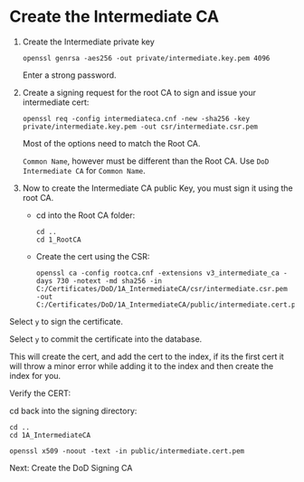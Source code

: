 # Create the Intermediate CA

1. Create the Intermediate private key

       openssl genrsa -aes256 -out private/intermediate.key.pem 4096

    Enter a strong password.

2. Create a signing request for the root CA to sign and issue your intermediate cert:

       openssl req -config intermediateca.cnf -new -sha256 -key private/intermediate.key.pem -out csr/intermediate.csr.pem

    Most of the options need to match the Root CA.

    `Common Name`, however must be different than the Root CA.  Use `DoD Intermediate CA` for `Common Name`.

3. Now to create the Intermediate CA public Key, you must sign it using the root CA.

   * cd into the Root CA folder:

         cd ..
         cd 1_RootCA

   * Create the cert using the CSR:

         openssl ca -config rootca.cnf -extensions v3_intermediate_ca -days 730 -notext -md sha256 -in C:/Certificates/DoD/1A_IntermediateCA/csr/intermediate.csr.pem -out C:/Certificates/DoD/1A_IntermediateCA/public/intermediate.cert.pem

Select `y` to sign the certificate.

Select `y` to commit the certificate into the database.

This will create the cert, and add the cert to the index, if its the first cert it will throw a minor error while adding it to the index and then create the index for you.

Verify the CERT:

cd back into the signing directory:

    cd ..
    cd 1A_IntermediateCA

    openssl x509 -noout -text -in public/intermediate.cert.pem

Next: Create the DoD Signing CA